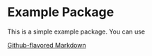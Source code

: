 # Example Package

This is a simple example package. You can use

[Github-flavored Markdown](https://guides.github.com/features/mastering-markdown/)